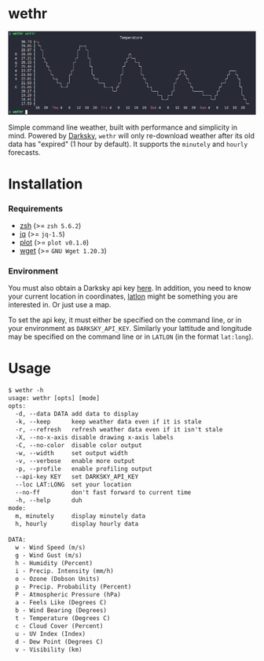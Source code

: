 # wethr

![wethr](screenshot.png)

Simple command line weather, built with performance and simplicity in mind.
Powered by [Darksky](https://darksky.net/dev), `wethr` will only re-download
weather after its old data has "expired" (1 hour by default).  It supports the
`minutely` and `hourly` forecasts.

# Installation

### Requirements

- [zsh](https://www.zsh.org/) (>= `zsh 5.6.2`)
- [jq](https://github.com/stedolan/jq) (>= `jq-1.5`)
- [plot](https://github.com/annacrombie/plot) (>= `plot v0.1.0`)
- [wget](https://www.gnu.org/software/wget) (>= `GNU Wget 1.20.3`)

### Environment

You must also obtain a Darksky api key [here](https://darksky.net/dev/register).
In addition, you need to know your current location in coordinates,
[latlon](https://github.com/annacrombie/latlon) might be something you are
interested in.  Or just use a map.

To set the api key, it must either be specified on the command line, or in your
environment as `DARKSKY_API_KEY`.  Similarly your lattitude and longitude may be
specified on the command line or in `LATLON` (in the format `lat:long`).

# Usage

```
$ wethr -h
usage: wethr [opts] [mode]
opts:
  -d, --data DATA add data to display
  -k, --keep      keep weather data even if it is stale
  -r, --refresh   refresh weather data even if it isn't stale
  -X, --no-x-axis disable drawing x-axis labels
  -C, --no-color  disable color output
  -w, --width     set output width
  -v, --verbose   enable more output
  -p, --profile   enable profiling output
  --api-key KEY   set DARKSKY_API_KEY
  --loc LAT:LONG  set your location
  --no-ff         don't fast forward to current time
  -h, --help      duh
mode:
  m, minutely     display minutely data
  h, hourly       display hourly data

DATA:
  w - Wind Speed (m/s)
  g - Wind Gust (m/s)
  h - Humidity (Percent)
  i - Precip. Intensity (mm/h)
  o - Ozone (Dobson Units)
  p - Precip. Probability (Percent)
  P - Atmospheric Pressure (hPa)
  a - Feels Like (Degrees C)
  b - Wind Bearing (Degrees)
  t - Temperature (Degrees C)
  c - Cloud Cover (Percent)
  u - UV Index (Index)
  d - Dew Point (Degrees C)
  v - Visibility (km)
```
